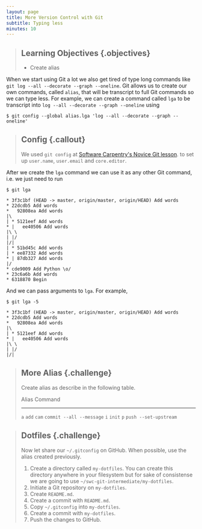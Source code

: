 ```yaml
---
layout: page
title: More Version Control with Git
subtitle: Typing less
minutes: 10
---
```

> ## Learning Objectives {.objectives}
>
> * Create alias

When we start using Git a lot we also get tired of type long commands like
`git log --all --decorate --graph --oneline`.
Git allows us to create our own commands,
called `alias`,
that will be transcript to full Git
commands so we can type less.
For example,
we can create a command called `lga` to be transcript into
`log --all --decorate --graph --oneline`
using

~~~ {.bash}
$ git config --global alias.lga 'log --all --decorate --graph --oneline'
~~~

> ## Config {.callout}
>
> We used `git config`
> at [Software Carpentry's Novice Git lesson](https://swcarpentry.github.io/git-novice/).
> to set up `user.name`, `user.email` and `core.editor`.

After we create the `lga` command we can use it as any other Git command, i.e.
we just need to run

~~~ {.bash}
$ git lga
~~~
~~~ {.out}
* 3f3c1bf (HEAD -> master, origin/master, origin/HEAD) Add words
* 22dcdb5 Add words
*   92808ea Add words
|\  
| * 5121eef Add words
* |   ee40506 Add words
|\ \  
| |/  
|/|   
| * 51bd45c Add words
| * ee87332 Add words
* | 87db327 Add words
|/  
* cde9009 Add Python \o/
* 23c6a6b Add words
* 6318870 Begin
~~~

And we can pass arguments to `lga`. For example,

~~~ {.bash}
$ git lga -5
~~~
~~~ {.out}
* 3f3c1bf (HEAD -> master, origin/master, origin/HEAD) Add words
* 22dcdb5 Add words
*   92808ea Add words
|\  
| * 5121eef Add words
* |   ee40506 Add words
|\ \  
| |/  
|/|   
~~~

> ## More Alias {.challenge}
>
> Create alias as describe in the following table.
>
> Alias Command
> ----- -------------------------------
> `a`   `add`
> `cam` `commit --all --message`
> `i`   `init`
> `p`   `push --set-upstream`

> ## Dotfiles {.challenge}
>
> Now let share our `~/.gitconfig` on GitHub.
> When possible, use the alias created previously.
>
> 1.    Create a directory called `my-dotfiles`.
>       You can create this directory anywhere in your filesystem
>       but for sake of consistense we are going to use
>       `~/swc-git-intermediate/my-dotfiles`.
> 2.    Initiate a Git repository on `my-dotfiles`.
> 3.    Create `README.md`.
> 4.    Create a commit with `README.md`.
> 5.    Copy `~/.gitconfig` into `my-dotfiles`.
> 6.    Create a commit with `my-dotfiles`.
> 7.    Push the changes to GitHub.
